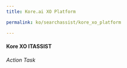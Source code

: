 ```yaml
---
title: Kore.ai XO Platform

permalink: ko/searchassist/kore_xo_platform

---
```

#### Kore XO ITASSIST
###### Action Task
